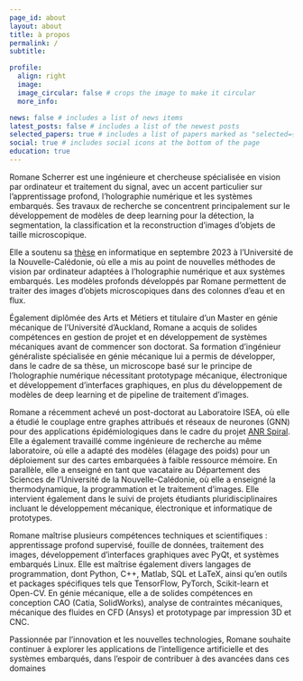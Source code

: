 ```yaml
---
page_id: about
layout: about
title: à propos
permalink: /
subtitle:

profile:
  align: right
  image:
  image_circular: false # crops the image to make it circular
  more_info:

news: false # includes a list of news items
latest_posts: false # includes a list of the newest posts
selected_papers: true # includes a list of papers marked as "selected={true}"
social: true # includes social icons at the bottom of the page
education: true
---
```


Romane Scherrer est une ingénieure et chercheuse spécialisée en vision par ordinateur et traitement du signal, avec un accent particulier sur l’apprentissage profond, l’holographie numérique et les systèmes embarqués. Ses travaux de recherche se concentrent principalement sur le développement de modèles de deep learning pour la détection, la segmentation, la classification et la reconstruction d’images d’objets de taille microscopique.

Elle a soutenu sa [thèse](projects/1_project/) en informatique en septembre 2023 à l’Université de la Nouvelle-Calédonie, où elle a mis au point de nouvelles méthodes de vision par ordinateur adaptées à l’holographie numérique et aux systèmes embarqués. Les modèles profonds développés par Romane permettent de traiter des images d’objets microscopiques dans des colonnes d’eau et en flux.

Également diplômée des Arts et Métiers et titulaire d’un Master en génie mécanique de l’Université d’Auckland, Romane a acquis de solides compétences en gestion de projet et en développement de systèmes mécaniques avant de commencer son doctorat. Sa formation d’ingénieur généraliste spécialisée en génie mécanique lui a permis de développer, dans le cadre de sa thèse, un microscope basé sur le principe de l’holographie numérique nécessitant prototypage mécanique, électronique et développement d’interfaces graphiques, en plus du développement de modèles de deep learning et de pipeline de traitement d’images.

Romane a récemment achevé un post-doctorat au Laboratoire ISEA, où elle a étudié le couplage entre graphes attribués et réseaux de neurones (GNN) pour des applications épidémiologiques dans le cadre du projet [ANR Spiral](projects/2_project/). Elle a également travaillé comme ingénieure de recherche au même laboratoire, où elle a adapté des modèles (élagage des poids) pour un déploiement sur des cartes embarquées à faible ressource mémoire. En parallèle, elle a enseigné en tant que vacataire au Département des Sciences de l’Université de la Nouvelle-Calédonie, où elle a enseigné la thermodynamique, la programmation et le traitement d’images. Elle intervient également dans le suivi de projets étudiants pluridisciplinaires incluant le développement mécanique, électronique et informatique de prototypes.

Romane maîtrise plusieurs compétences techniques et scientifiques : apprentissage profond supervisé, fouille de données, traitement des images, développement d’interfaces graphiques avec PyQt, et systèmes embarqués Linux. Elle est maîtrise également divers langages de programmation, dont Python, C++, Matlab, SQL et LaTeX, ainsi qu’en outils et packages spécifiques tels que TensorFlow, PyTorch, Scikit-learn et Open-CV. En génie mécanique, elle a de solides compétences en conception CAO (Catia, SolidWorks), analyse de contraintes mécaniques, mécanique des fluides en CFD (Ansys) et prototypage par impression 3D et CNC.

Passionnée par l’innovation et les nouvelles technologies, Romane souhaite continuer à explorer les applications de l’intelligence artificielle et des systèmes embarqués, dans l’espoir de contribuer à des avancées dans ces domaines
